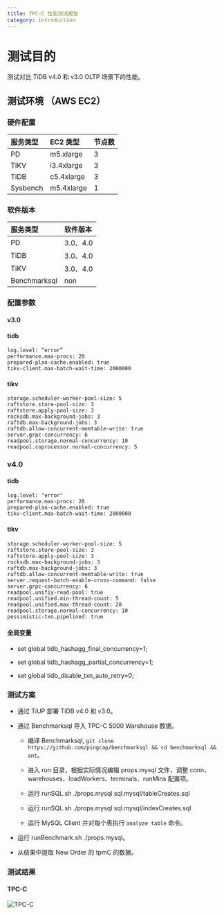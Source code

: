 ```yaml
---
title: TPC-C 性能测试报告
category: introduction
---
```


# 测试目的

测试对比 TiDB v4.0 和 v3.0 OLTP 场景下的性能。

## 测试环境 （AWS EC2）

### 硬件配置

| 服务类型   | EC2 类型   |    节点数  |      
|:----------|:----------|:----------|
| PD        | m5.xlarge |     3     |
| TiKV      | i3.4xlarge|     3     |
| TiDB      | c5.4xlarge|     3     |
| Sysbench  | m5.4xlarge|     1     |

### 软件版本

| 服务类型   | 软件版本        
|:----------|:-----------|
| PD        | 3.0、4.0   |
| TiDB      | 3.0、4.0   |
| TiKV      | 3.0、4.0   |
| Benchmarksql  | non     |

### 配置参数

#### v3.0

#### tidb

    log.level: “error”
    performance.max-procs: 20
    prepared-plan-cache.enabled: true
    tikv-client.max-batch-wait-time: 2000000
    
#### tikv

    storage.scheduler-worker-pool-size: 5
    raftstore.store-pool-size: 3
    raftstore.apply-pool-size: 3
    rocksdb.max-background-jobs: 3
    raftdb.max-background-jobs: 3
    raftdb.allow-concurrent-memtable-write: true
    server.grpc-concurrency: 6
    readpool.storage.normal-concurrency: 10
    readpool.coprocessor.normal-concurrency: 5

### v4.0

#### tidb

    log.level: "error"
    performance.max-procs: 20
    prepared-plan-cache.enabled: true
    tikv-client.max-batch-wait-time: 2000000
    
#### tikv

    storage.scheduler-worker-pool-size: 5
    raftstore.store-pool-size: 3
    raftstore.apply-pool-size: 3
    rocksdb.max-background-jobs: 3
    raftdb.max-background-jobs: 3
    raftdb.allow-concurrent-memtable-write: true
    server.request-batch-enable-cross-command: false
    server.grpc-concurrency: 6
    readpool.unifiy-read-pool: true
    readpool.unified.min-thread-count: 5
    readpool.unified.max-thread-count: 20
    readpool.storage.normal-concurrency: 10
    pessimistic-txn.pipelined: true

#### 全局变量

- set global tidb_hashagg_final_concurrency=1;

- set global tidb_hashagg_partial_concurrency=1;

- set global tidb_disable_txn_auto_retry=0;

### 测试方案

- 通过 TiUP 部署 TiDB v4.0 和 v3.0。

- 通过 Benchmarksql 导入 TPC-C 5000 Warehouse 数据。

    * 编译 Benchmarksql, `git clone https://github.com/pingcap/benchmarksql && cd benchmarksql && ant`。
    
    * 进入 run 目录，根据实际情况编辑 props.mysql 文件，调整 conn、warehouses、loadWorkers、terminals、runMins 配置项。
    
    * 运行 runSQL.sh ./props.mysql sql.mysql/tableCreates.sql
    
    * 运行 runSQL.sh ./props.mysql sql.mysql/indexCreates.sql
    
    * 运行 MySQL Client 并对每个表执行 `analyze table` 命令。
    
 - 运行 runBenchmark.sh ./props.mysql。
 
 - 从结果中提取 New Order 的 tpmC 的数据。

### 测试结果

#### TPC-C

![TPC-C](/media/tpcc_v4vsv3.png)
